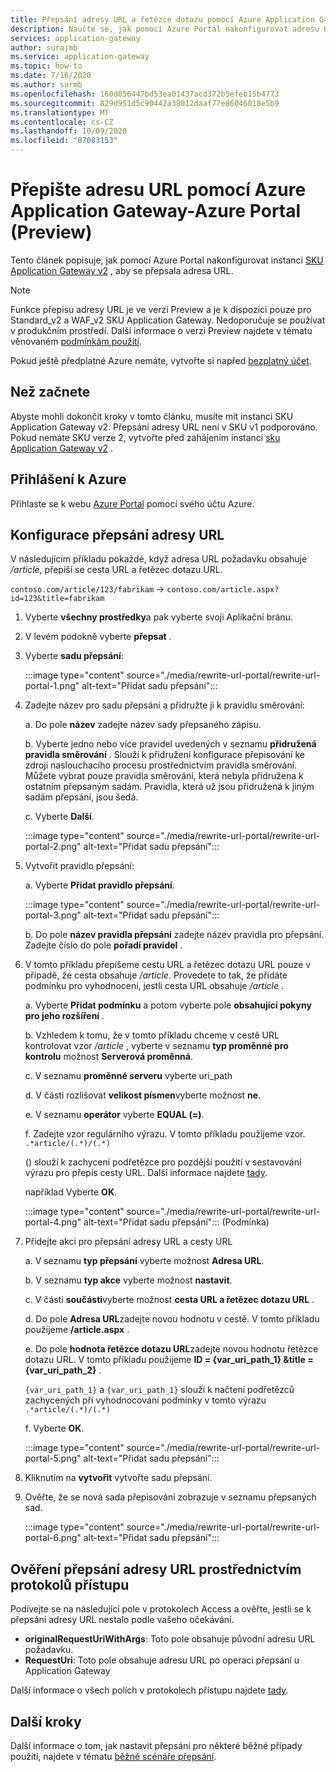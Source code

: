 ```yaml
---
title: Přepsání adresy URL a řetězce dotazu pomocí Azure Application Gateway-Azure Portal
description: Naučte se, jak pomocí Azure Portal nakonfigurovat adresu URL a řetězec dotazu pro Azure Application Gateway.
services: application-gateway
author: surajmb
ms.service: application-gateway
ms.topic: how-to
ms.date: 7/16/2020
ms.author: surmb
ms.openlocfilehash: 160d056447bd53ea01437acd372b5efeb15b4773
ms.sourcegitcommit: 829d951d5c90442a38012daaf77e86046018e5b9
ms.translationtype: MT
ms.contentlocale: cs-CZ
ms.lasthandoff: 10/09/2020
ms.locfileid: "87083153"
---
```

# <a name="rewrite-url-with-azure-application-gateway---azure-portal-preview"></a>Přepište adresu URL pomocí Azure Application Gateway-Azure Portal (Preview)

Tento článek popisuje, jak pomocí Azure Portal nakonfigurovat instanci [SKU Application Gateway v2](application-gateway-autoscaling-zone-redundant.md) , aby se přepsala adresa URL.

>[!NOTE]
> Funkce přepisu adresy URL je ve verzi Preview a je k dispozici pouze pro Standard_v2 a WAF_v2 SKU Application Gateway. Nedoporučuje se používat v produkčním prostředí. Další informace o verzi Preview najdete v tématu věnovaném [podmínkám použití](https://azure.microsoft.com/support/legal/preview-supplemental-terms/).

Pokud ještě předplatné Azure nemáte, vytvořte si napřed [bezplatný účet](https://azure.microsoft.com/free/?WT.mc_id=A261C142F).

## <a name="before-you-begin"></a>Než začnete

Abyste mohli dokončit kroky v tomto článku, musíte mít instanci SKU Application Gateway v2. Přepsání adresy URL není v SKU v1 podporováno. Pokud nemáte SKU verze 2, vytvořte před zahájením instanci [sku Application Gateway v2](tutorial-autoscale-ps.md) .

## <a name="sign-in-to-azure"></a>Přihlášení k Azure

Přihlaste se k webu [Azure Portal](https://portal.azure.com/) pomocí svého účtu Azure.

## <a name="configure-url-rewrite"></a>Konfigurace přepsání adresy URL

V následujícím příkladu pokaždé, když adresa URL požadavku obsahuje */article*, přepíší se cesta URL a řetězec dotazu URL.

`contoso.com/article/123/fabrikam` -> `contoso.com/article.aspx?id=123&title=fabrikam`

1. Vyberte **všechny prostředky**a pak vyberte svoji Aplikační bránu.

2. V levém podokně vyberte **přepsat** .

3. Vyberte **sadu přepsání**:

    :::image type="content" source="./media/rewrite-url-portal/rewrite-url-portal-1.png" alt-text="Přidat sadu přepsání":::

4. Zadejte název pro sadu přepsání a přidružte ji k pravidlu směrování:

    a. Do pole **název** zadejte název sady přepsaného zápisu.
    
    b. Vyberte jedno nebo více pravidel uvedených v seznamu **přidružená pravidla směrování** . Slouží k přidružení konfigurace přepisování ke zdroji naslouchacího procesu prostřednictvím pravidla směrování. Můžete vybrat pouze pravidla směrování, která nebyla přidružena k ostatním přepsaným sadám. Pravidla, která už jsou přidružená k jiným sadám přepsání, jsou šedá.
    
    c. Vyberte **Další**.
    
    :::image type="content" source="./media/rewrite-url-portal/rewrite-url-portal-2.png" alt-text="Přidat sadu přepsání":::

5. Vytvořit pravidlo přepsání:

    a. Vyberte **Přidat pravidlo přepsání**.
    
    :::image type="content" source="./media/rewrite-url-portal/rewrite-url-portal-3.png" alt-text="Přidat sadu přepsání":::
    
    b. Do pole **název pravidla přepsání** zadejte název pravidla pro přepsání. Zadejte číslo do pole **pořadí pravidel** .

6. V tomto příkladu přepíšeme cestu URL a řetězec dotazu URL pouze v případě, že cesta obsahuje */article*. Provedete to tak, že přidáte podmínku pro vyhodnocení, jestli cesta URL obsahuje */article* .

    a. Vyberte **Přidat podmínku** a potom vyberte pole **obsahující pokyny pro jeho rozšíření** .
    
    b. Vzhledem k tomu, že v tomto příkladu chceme v cestě URL kontrolovat vzor */article* , vyberte v seznamu **typ proměnné pro kontrolu** možnost **Serverová proměnná**.
    
    c. V seznamu **proměnné serveru** vyberte uri_path
    
    d. V části rozlišovat **velikost písmen**vyberte možnost **ne**.
    
    e. V seznamu **operátor** vyberte **EQUAL (=)**.
    
    f. Zadejte vzor regulárního výrazu. V tomto příkladu použijeme vzor. `.*article/(.*)/(.*)`
    
      () slouží k zachycení podřetězce pro pozdější použití v sestavování výrazu pro přepis cesty URL. Další informace najdete [tady](rewrite-http-headers-url.md#capturing).

    například Vyberte **OK**.

    :::image type="content" source="./media/rewrite-url-portal/rewrite-url-portal-4.png" alt-text="Přidat sadu přepsání"::: (Podmínka)

 

7. Přidejte akci pro přepsání adresy URL a cesty URL

   a. V seznamu **typ přepsání** vyberte možnost **Adresa URL**.

   b. V seznamu **typ akce** vyberte možnost **nastavit**.

   c. V části **součásti**vyberte možnost **cesta URL a řetězec dotazu URL** .

   d. Do pole **Adresa URL**zadejte novou hodnotu v cestě. V tomto příkladu použijeme **/article.aspx** . 

   e. Do pole **hodnota řetězce dotazu URL**zadejte novou hodnotu řetězce dotazu URL. V tomto příkladu použijeme **ID = {var_uri_path_1} &title = {var_uri_path_2}** .
    
    `{var_uri_path_1}` a `{var_uri_path_1}` slouží k načtení podřetězců zachycených při vyhodnocování podmínky v tomto výrazu `.*article/(.*)/(.*)`
    
   f. Vyberte **OK**.

    :::image type="content" source="./media/rewrite-url-portal/rewrite-url-portal-5.png" alt-text="Přidat sadu přepsání":::

8. Kliknutím na **vytvořit** vytvořte sadu přepsání.

9. Ověřte, že se nová sada přepisování zobrazuje v seznamu přepsaných sad.

    :::image type="content" source="./media/rewrite-url-portal/rewrite-url-portal-6.png" alt-text="Přidat sadu přepsání":::

## <a name="verify-url-rewrite-through-access-logs"></a>Ověření přepsání adresy URL prostřednictvím protokolů přístupu

Podívejte se na následující pole v protokolech Access a ověřte, jestli se k přepsání adresy URL nestalo podle vašeho očekávání.

* **originalRequestUriWithArgs**: Toto pole obsahuje původní adresu URL požadavku.
* **RequestUri**: Toto pole obsahuje adresu URL po operaci přepsání u Application Gateway

Další informace o všech polích v protokolech přístupu najdete [tady](application-gateway-diagnostics.md#for-application-gateway-and-waf-v2-sku).

##  <a name="next-steps"></a>Další kroky

Další informace o tom, jak nastavit přepsání pro některé běžné případy použití, najdete v tématu [běžné scénáře přepsání](rewrite-http-headers.md).
